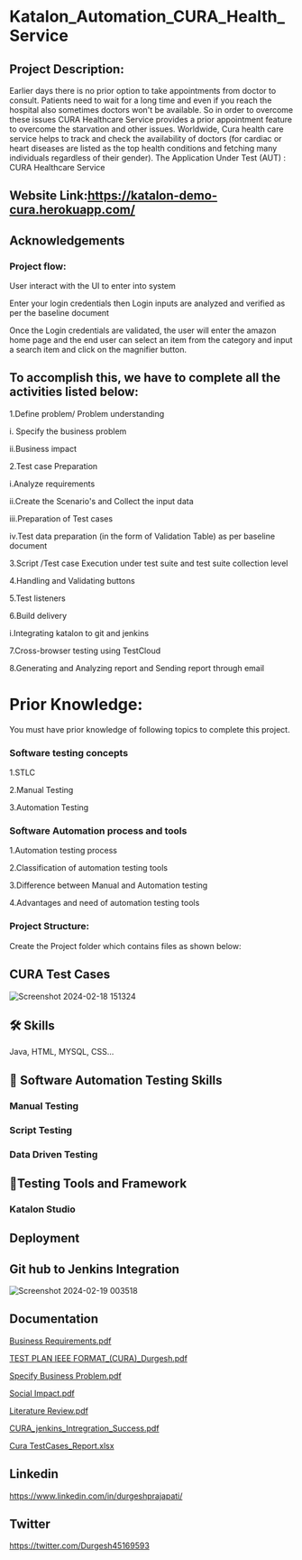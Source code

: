 # Katalon_Automation_CURA_Health_Service

## Project Description:

Earlier days there is no prior option to take appointments from doctor to consult. Patients need to wait for a long time and even if you reach the hospital also sometimes doctors won't be available. So in order to overcome these issues CURA Healthcare Service provides a prior appointment feature to overcome the starvation and other issues. Worldwide, Cura health care service helps to track and check the availability of doctors (for cardiac or heart diseases are listed as the top health conditions and fetching many individuals regardless of their gender).
The Application Under Test (AUT) :  CURA Healthcare Service

## Website Link:https://katalon-demo-cura.herokuapp.com/

## Acknowledgements

 ### Project flow:

User interact with the UI to enter into system

Enter your login credentials then Login inputs are analyzed and verified as per the baseline document

Once the Login credentials are validated, the user will enter the amazon home page and the end user can select an item from the category and input a search item and click on the magnifier button.

## To accomplish this, we have to complete all the activities listed below:

1.Define problem/ Problem understanding

i. Specify the business problem

ii.Business impact 

 2.Test case Preparation

i.Analyze requirements

ii.Create the Scenario's and Collect the input data

iii.Preparation of Test cases

iv.Test data preparation (in the form of Validation Table) as per baseline document

3.Script /Test case Execution under test suite and test suite collection level 

4.Handling  and Validating buttons

5.Test listeners

6.Build delivery

i.Integrating katalon to git and jenkins

7.Cross-browser testing using TestCloud

8.Generating and Analyzing report and Sending report through email

# Prior Knowledge:

 You must  have prior knowledge of following topics to complete this project.

### Software testing concepts

1.STLC	

2.Manual Testing

3.Automation Testing

### Software Automation process and tools 

1.Automation testing process

2.Classification of  automation testing tools

3.Difference between Manual and Automation testing

4.Advantages and need of automation testing tools

### Project  Structure:


Create the Project folder which contains files as shown below:

## CURA Test Cases

![Screenshot 2024-02-18 151324](https://github.com/Mrprajapati18/Katalon_Automation_CURA_Health_Service/assets/143236347/badaf1de-fe11-4c81-83cb-868150be8fb4)


## 🛠 Skills
Java, HTML, MYSQL, CSS...

## 🔗 Software Automation Testing Skills
### Manual Testing 
### Script Testing
### Data Driven Testing

## 🔗Testing Tools and Framework
 ### Katalon Studio
  

  ## Deployment

## Git hub to Jenkins Integration

![Screenshot 2024-02-19 003518](https://github.com/Mrprajapati18/Katalon_Automation_CURA_Health_Service/assets/143236347/0cfb3718-95ed-468e-8e5f-611f0cf4d2aa)


## Documentation

[Business Requirements.pdf](https://github.com/Mrprajapati18/Katalon_Automation_CURA_Health_Service/files/14324099/Business.Requirements.pdf)

[TEST PLAN IEEE FORMAT_(CURA)_Durgesh.pdf](https://github.com/Mrprajapati18/Katalon_Automation_CURA_Health_Service/files/14324097/TEST.PLAN.IEEE.FORMAT_.CURA._Durgesh.pdf)

[Specify Business Problem.pdf](https://github.com/Mrprajapati18/Katalon_Automation_CURA_Health_Service/files/14324096/Specify.Business.Problem.pdf)

[Social Impact.pdf](https://github.com/Mrprajapati18/Katalon_Automation_CURA_Health_Service/files/14324095/Social.Impact.pdf)

[Literature Review.pdf](https://github.com/Mrprajapati18/Katalon_Automation_CURA_Health_Service/files/14324094/Literature.Review.pdf)

[CURA_jenkins_Intregration_Success.pdf](https://github.com/Mrprajapati18/Katalon_Automation_CURA_Health_Service/files/14324093/CURA_jenkins_Intregration_Success.pdf)

[Cura TestCases_Report.xlsx](https://github.com/Mrprajapati18/Katalon_Automation_CURA_Health_Service/files/14324092/Cura.TestCases_Report.xlsx)




## Linkedin
https://www.linkedin.com/in/durgeshprajapati/
## Twitter
https://twitter.com/Durgesh45169593
